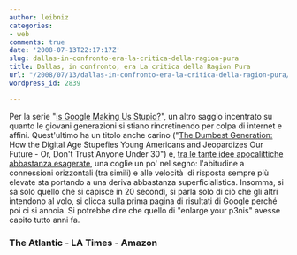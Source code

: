 ```yaml
---
author: leibniz
categories:
- web
comments: true
date: '2008-07-13T22:17:17Z'
slug: dallas-in-confronto-era-la-critica-della-ragion-pura
title: Dallas, in confronto, era La critica della Ragion Pura
url: "/2008/07/13/dallas-in-confronto-era-la-critica-della-ragion-pura/"
wordpress_id: 2839

---
```

Per la serie "[Is Google Making Us Stupid?](http://www.theatlantic.com/doc/200807/google)", un altro saggio incentrato su quanto le giovani generazioni si stiano rincretinendo per colpa di internet e affini. Quest'ultimo ha un titolo anche carino ("[The Dumbest Generation: ](http://www.amazon.com/Dumbest-Generation-Stupefies-Americans-Jeopardizes/dp/1585426393)How the Digital Age Stupefies Young Americans and Jeopardizes Our Future - Or, Don't Trust Anyone Under 30") e, [tra le tante idee apocalittiche abbastanza esagerate](http://www.latimes.com/features/books/la-et-book5-2008jul05,0,3980465.story), una coglie un po' nel segno: l'abitudine a connessioni orizzontali (tra simili) e alle velocità  di risposta sempre più elevate sta portando a una deriva abbastanza superficialistica. Insomma, si sa solo quello che si capisce in 20 secondi, si parla solo di ciò che gli altri intendono al volo, si clicca sulla prima pagina di risultati di Google perché poi ci si annoia. Si potrebbe dire che quello di "enlarge your p3nis" avesse capito tutto anni fa.


### The Atlantic - LA Times - Amazon
